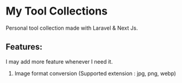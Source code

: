 # My Tool Collections

Personal tool collection made with Laravel & Next Js.

## Features:
I may add more feature whenever I need it.

1. Image format conversion (Supported extension : jpg, png, webp)

